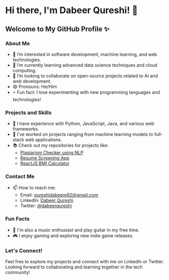 # Hi there, I'm Dabeer Qureshi! 👋

## Welcome to My GitHub Profile ✨

### About Me
- 👀 I’m interested in software development, machine learning, and web technologies.
- 🌱 I’m currently learning advanced data science techniques and cloud computing.
- 💞️ I’m looking to collaborate on open-source projects related to AI and web development.
- 😄 Pronouns: He/Him
- ⚡ Fun fact: I love experimenting with new programming languages and technologies!

### Projects and Skills
- 🚀 I have experience with Python, JavaScript, Java, and various web frameworks.
- 🔬 I've worked on projects ranging from machine learning models to full-stack web applications.
- 📚 Check out my repositories for projects like:
  - [Plagiarism Checker using NLP](link-to-repo)
  - [Resume Screening App](link-to-repo)
  - [ReactJS BMI Calculator](link-to-repo)

### Contact Me
- 📫 How to reach me:
  - Email: qureshidabeere92@gmail.com
  - LinkedIn: [Dabeer Qureshi](https://www.linkedin.com/in/dabeerqureshi/)
  - Twitter: [@dabeerqureshi](https://twitter.com/dabeerqureshi)

### Fun Facts
- 🎵 I'm also a music enthusiast and play guitar in my free time.
- 🎮 I enjoy gaming and exploring new indie game releases.

### Let's Connect!
Feel free to explore my projects and connect with me on LinkedIn or Twitter. Looking forward to collaborating and learning together in the tech community!

<!---
dabeerqureshi/dabeerqureshi is a ✨ special ✨ repository because its `README.md` (this file) appears on your GitHub profile.
You can click the Preview link to take a look at your changes.
--->
